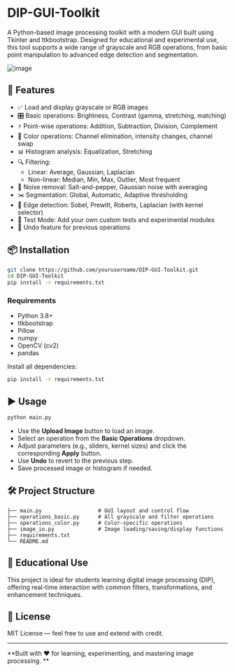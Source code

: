 # DIP-GUI-Toolkit

A Python-based image processing toolkit with a modern GUI built using Tkinter and ttkbootstrap. Designed for educational and experimental use, this tool supports a wide range of grayscale and RGB operations, from basic point manipulation to advanced edge detection and segmentation.

![image](https://github.com/user-attachments/assets/9faf37c7-dff4-42e5-9c4e-b6f1ada7f3a8)

## 🚀 Features

- ✅ Load and display grayscale or RGB images
- 🎛️ Basic operations: Brightness, Contrast (gamma, stretching, matching)
- ⚡ Point-wise operations: Addition, Subtraction, Division, Complement
- 🎨 Color operations: Channel elimination, intensity changes, channel swap
- 📊 Histogram analysis: Equalization, Stretching
- 🔍 Filtering:
  - Linear: Average, Gaussian, Laplacian
  - Non-linear: Median, Min, Max, Outlier, Most frequent
- 🧹 Noise removal: Salt-and-pepper, Gaussian noise with averaging
- ✂️ Segmentation: Global, Automatic, Adaptive thresholding
- 🧭 Edge detection: Sobel, Prewitt, Roberts, Laplacian (with kernel selector)
- 🧪 Test Mode: Add your own custom tests and experimental modules
- 🔄 Undo feature for previous operations

## 📦 Installation

```bash
git clone https://github.com/yourusername/DIP-GUI-Toolkit.git
cd DIP-GUI-Toolkit
pip install -r requirements.txt
```

### Requirements

- Python 3.8+
- ttkbootstrap
- Pillow
- numpy
- OpenCV (cv2)
- pandas

Install all dependencies:

```bash
pip install -r requirements.txt
```

## ▶️ Usage

```bash
python main.py
```

- Use the **Upload Image** button to load an image.
- Select an operation from the **Basic Operations** dropdown.
- Adjust parameters (e.g., sliders, kernel sizes) and click the corresponding **Apply** button.
- Use **Undo** to revert to the previous step.
- Save processed image or histogram if needed.

## 🛠️ Project Structure

```
├── main.py                  # GUI layout and control flow
├── operations_basic.py      # All grayscale and filter operations
├── operations_color.py      # Color-specific operations
├── image_io.py              # Image loading/saving/display functions
├── requirements.txt
└── README.md
```

## 🧠 Educational Use

This project is ideal for students learning digital image processing (DIP), offering real-time interaction with common filters, transformations, and enhancement techniques.

## 📜 License

MIT License — feel free to use and extend with credit.

---

**Built with ❤️ for learning, experimenting, and mastering image processing. **
